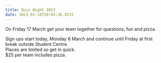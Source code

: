 ```yaml
---
title: Quiz Night 2023
date: 2023-03-16T20:03:36.937Z
---
```

On Friday 17 March get your team together for questions, fun and pizza.  

Sign ups start today, Monday 6 March and continue until Friday at first break outside Student Centre.  
Places are limited so get in quick.  
$25 per team includes pizza.